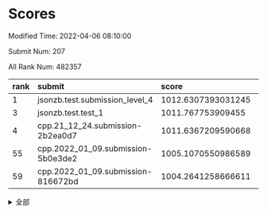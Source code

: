 # Scores

Modified Time: 2022-04-06 08:10:00

Submit Num: 207

All Rank Num: 482357

| rank |               submit               |       score        |       sigma        | pk_num |
| :--- | :--------------------------------- | :----------------- | :----------------- | :----- |
| 1    | jsonzb.test.submission_level_4     | 1012.6307393031245 | 0.7908891010735212 | 9322   |
| 3    | jsonzb.test.test_1                 | 1011.767753909455  | 0.7978453946191842 | 9318   |
| 4    | cpp.21_12_24.submission-2b2ea0d7   | 1011.6367209590668 | 0.7711433304171859 | 9323   |
| 55   | cpp.2022_01_09.submission-5b0e3de2 | 1005.1070550986589 | 0.7145120566637666 | 9321   |
| 59   | cpp.2022_01_09.submission-816672bd | 1004.2641258666611 | 0.7110005191014518 | 9320   |


<details>
<summary>全部</summary>

| rank |                 submit                 |       score        |       sigma        | pk_num |
| :--- | :------------------------------------- | :----------------- | :----------------- | :----- |
| 1    | jsonzb.test.submission_level_4         | 1012.6307393031245 | 0.7908891010735212 | 9322   |
| 2    | gobigger.level_3.submission_level_3_22 | 1012.1490144683024 | 0.7791122036403745 | 9321   |
| 3    | jsonzb.test.test_1                     | 1011.767753909455  | 0.7978453946191842 | 9318   |
| 4    | cpp.21_12_24.submission-2b2ea0d7       | 1011.6367209590668 | 0.7711433304171859 | 9323   |
| 5    | gobigger.level_3.submission_level_3_41 | 1011.6192655218699 | 0.8075859603018655 | 9320   |
| 6    | gobigger.level_3.submission_level_3_14 | 1011.506583993495  | 0.7830037010625314 | 9321   |
| 7    | gobigger.level_3.submission_level_3_45 | 1011.4298346198312 | 0.780919164354602  | 9322   |
| 8    | gobigger.level_3.submission_level_3_39 | 1011.3063437992054 | 0.7571217849368135 | 9323   |
| 9    | gobigger.level_3.submission_level_3_47 | 1011.2856408733107 | 0.7615437439151527 | 9316   |
| 10   | gobigger.level_3.submission_level_3_17 | 1011.2784756270512 | 0.7620488167304205 | 9320   |
| 11   | gobigger.level_3.submission_level_3_35 | 1011.1263767109143 | 0.7668134516462166 | 9319   |
| 12   | gobigger.level_3.submission_level_3_36 | 1011.0015068398286 | 0.7779858853631804 | 9325   |
| 13   | gobigger.level_3.submission_level_3_24 | 1010.9522446777829 | 0.7535080131398301 | 9324   |
| 14   | gobigger.level_3.submission_level_3_44 | 1010.9469478072236 | 0.7732842357436875 | 9322   |
| 15   | gobigger.level_3.submission_level_3_1  | 1010.9451541681207 | 0.7535524319010414 | 9320   |
| 16   | gobigger.level_3.submission_level_3_37 | 1010.8562512873243 | 0.7746032966240763 | 9323   |
| 17   | gobigger.level_3.submission_level_3_20 | 1010.8457969127539 | 0.7906238094739801 | 9326   |
| 18   | gobigger.level_3.submission_level_3_42 | 1010.7800088449848 | 0.7631214210488295 | 9321   |
| 19   | gobigger.level_3.submission_level_3_18 | 1010.7707347711189 | 0.7623203180522562 | 9324   |
| 20   | gobigger.level_3.submission_level_3_16 | 1010.7427282758595 | 0.7649815312380793 | 9321   |
| 21   | gobigger.level_3.submission_level_3_43 | 1010.7032929487812 | 0.7525597176930394 | 9319   |
| 22   | gobigger.level_3.submission_level_3_21 | 1010.4620864481273 | 0.7693094901872607 | 9325   |
| 23   | gobigger.level_3.submission_level_3_48 | 1010.3961520398816 | 0.7517697182866823 | 9325   |
| 24   | gobigger.level_3.submission_level_3_4  | 1010.2866074785975 | 0.773322729884566  | 9320   |
| 25   | gobigger.level_3.submission_level_3_31 | 1010.277301358003  | 0.7584455002688275 | 9322   |
| 26   | gobigger.level_3.submission_level_3_5  | 1010.2589337396272 | 0.7347663650705056 | 9324   |
| 27   | gobigger.level_3.submission_level_3_7  | 1010.1373350069765 | 0.7504360733493007 | 9327   |
| 28   | gobigger.level_3.submission_level_3_34 | 1010.1316534045599 | 0.784503855171303  | 9320   |
| 29   | gobigger.level_3.submission_level_3_23 | 1010.0310291443468 | 0.7407373925054477 | 9325   |
| 30   | gobigger.level_3.submission_level_3_49 | 1010.0290228648922 | 0.7752392076455789 | 9319   |
| 31   | gobigger.level_3.submission_level_3_38 | 1009.7835966160327 | 0.768977861007228  | 9318   |
| 32   | gobigger.level_3.submission_level_3_28 | 1009.7812800341761 | 0.7497335360325974 | 9324   |
| 33   | gobigger.level_3.submission_level_3_10 | 1009.7702430786458 | 0.7427087867241232 | 9317   |
| 34   | gobigger.level_3.submission_level_3_8  | 1009.766834771787  | 0.7500872126226972 | 9321   |
| 35   | gobigger.level_3.submission_level_3_11 | 1009.7665201891894 | 0.7278272658913133 | 9320   |
| 36   | gobigger.level_3.submission_level_3_29 | 1009.747218579255  | 0.7489427595671396 | 9321   |
| 37   | gobigger.level_3.submission_level_3_2  | 1009.6223962205434 | 0.781802352273097  | 9319   |
| 38   | gobigger.level_3.submission_level_3_0  | 1009.6039275114415 | 0.7502966362409594 | 9321   |
| 39   | gobigger.level_3.submission_level_3_46 | 1009.531634828051  | 0.7316015210903546 | 9323   |
| 40   | gobigger.level_3.submission_level_3_19 | 1009.4662377519263 | 0.7535360091288746 | 9322   |
| 41   | gobigger.level_3.submission_level_3_27 | 1009.3912631138837 | 0.7529707106509499 | 9320   |
| 42   | gobigger.level_3.submission_level_3_12 | 1009.362633965581  | 0.7375990481221544 | 9323   |
| 43   | gobigger.level_3.submission_level_3_3  | 1009.3119595226478 | 0.7786559499474616 | 9317   |
| 44   | gobigger.level_3.submission_level_3_13 | 1009.2751979746515 | 0.7351509125378196 | 9320   |
| 45   | gobigger.level_3.submission_level_3_30 | 1008.9396126179219 | 0.7460179804326864 | 9320   |
| 46   | gobigger.level_3.submission_level_3_40 | 1008.938000665408  | 0.7450663948110802 | 9324   |
| 47   | gobigger.level_3.submission_level_3_25 | 1008.9031856174589 | 0.7326886574892348 | 9320   |
| 48   | gobigger.level_3.submission_level_3_15 | 1008.8326351307726 | 0.7255398320294576 | 9318   |
| 49   | gobigger.level_3.submission_level_3_9  | 1008.816383777581  | 0.7338525408036378 | 9326   |
| 50   | gobigger.level_3.submission_level_3_32 | 1008.3902587205886 | 0.7619239626482974 | 9322   |
| 51   | gobigger.level_3.submission_level_3_33 | 1008.2195914621637 | 0.7461185945494304 | 9320   |
| 52   | gobigger.level_3.submission_level_3_26 | 1008.1287104420536 | 0.7447265780366464 | 9321   |
| 53   | gobigger.level_3.submission_level_3_6  | 1007.8776443280834 | 0.7634157863237684 | 9323   |
| 54   | gobigger.level_1.submission_level_1_35 | 1005.5452628655975 | 0.7234855405850529 | 9318   |
| 55   | cpp.2022_01_09.submission-5b0e3de2     | 1005.1070550986589 | 0.7145120566637666 | 9321   |
| 56   | gobigger.level_1.submission_level_1_26 | 1005.0145153310611 | 0.7259865015170168 | 9319   |
| 57   | gobigger.level_1.submission_level_1_34 | 1004.3181457545566 | 0.7248266093408712 | 9321   |
| 58   | gobigger.level_1.submission_level_1_39 | 1004.3009586681501 | 0.7251620407544024 | 9322   |
| 59   | cpp.2022_01_09.submission-816672bd     | 1004.2641258666611 | 0.7110005191014518 | 9320   |
| 60   | gobigger.level_1.submission_level_1_36 | 1004.1259502919447 | 0.7141385537141566 | 9320   |
| 61   | gobigger.level_1.submission_level_1_30 | 1004.0740236788245 | 0.7140219248803059 | 9323   |
| 62   | gobigger.level_1.submission_level_1_2  | 1003.8829075582887 | 0.7102297118686707 | 9320   |
| 63   | gobigger.level_1.submission_level_1_0  | 1003.8825286173224 | 0.7198714955944987 | 9322   |
| 64   | gobigger.level_1.submission_level_1_13 | 1003.8129954816268 | 0.7227150615716956 | 9323   |
| 65   | gobigger.level_1.submission_level_1_11 | 1003.7859228705585 | 0.7259931825307622 | 9319   |
| 66   | gobigger.level_1.submission_level_1_49 | 1003.7838281128925 | 0.7225899645101259 | 9320   |
| 67   | gobigger.level_1.submission_level_1_19 | 1003.6842170735059 | 0.7229819843353206 | 9325   |
| 68   | gobigger.level_1.submission_level_1_31 | 1003.6300813421722 | 0.7115284299113193 | 9323   |
| 69   | gobigger.level_1.submission_level_1_5  | 1003.6014370554914 | 0.7186566929255199 | 9328   |
| 70   | gobigger.level_1.submission_level_1_20 | 1003.5082671118835 | 0.7222783280784875 | 9320   |
| 71   | gobigger.level_1.submission_level_1_1  | 1003.4941274197282 | 0.7198535175128618 | 9328   |
| 72   | gobigger.level_1.submission_level_1_15 | 1003.4674863726416 | 0.7142656905339192 | 9322   |
| 73   | gobigger.level_1.submission_level_1_21 | 1003.4041221939394 | 0.7172663286878845 | 9322   |
| 74   | gobigger.level_1.submission_level_1_25 | 1003.3963686642975 | 0.7267232101741579 | 9315   |
| 75   | gobigger.level_1.submission_level_1_40 | 1003.3952643770673 | 0.7075536587209694 | 9322   |
| 76   | gobigger.level_1.submission_level_1_47 | 1003.3688956494935 | 0.7123486333895014 | 9319   |
| 77   | gobigger.level_1.submission_level_1_41 | 1003.3610340579596 | 0.7123224427822455 | 9317   |
| 78   | gobigger.level_1.submission_level_1_16 | 1003.3426928194517 | 0.7112420264577094 | 9320   |
| 79   | gobigger.level_1.submission_level_1_9  | 1003.3298058087352 | 0.7212856193203064 | 9321   |
| 80   | gobigger.level_1.submission_level_1_45 | 1003.3152044247054 | 0.7035417070753379 | 9321   |
| 81   | gobigger.level_1.submission_level_1_44 | 1003.265032735742  | 0.7090561791753178 | 9322   |
| 82   | gobigger.level_1.submission_level_1_3  | 1003.2604875431819 | 0.708674442403728  | 9324   |
| 83   | gobigger.level_1.submission_level_1_42 | 1003.2551150721118 | 0.7120565263988848 | 9322   |
| 84   | gobigger.level_1.submission_level_1_10 | 1003.2401874711262 | 0.7074455932482338 | 9320   |
| 85   | gobigger.level_1.submission_level_1_12 | 1003.1961414425984 | 0.7066711706678671 | 9318   |
| 86   | gobigger.level_1.submission_level_1_38 | 1003.1642658536588 | 0.7223294878807442 | 9322   |
| 87   | gobigger.level_1.submission_level_1_37 | 1003.147233725628  | 0.7122471855491664 | 9325   |
| 88   | gobigger.level_1.submission_level_1_24 | 1003.1088860140069 | 0.7079507073851787 | 9318   |
| 89   | gobigger.level_1.submission_level_1_14 | 1002.9992364936359 | 0.708181130105844  | 9321   |
| 90   | gobigger.level_1.submission_level_1_29 | 1002.9225593789674 | 0.7193562589121208 | 9315   |
| 91   | gobigger.level_1.submission_level_1_48 | 1002.8325669046077 | 0.7170776477951812 | 9326   |
| 92   | gobigger.level_1.submission_level_1_46 | 1002.8257855074346 | 0.7123714685032267 | 9325   |
| 93   | gobigger.level_1.submission_level_1_18 | 1002.7590293123601 | 0.724685846933716  | 9322   |
| 94   | gobigger.level_1.submission_level_1_27 | 1002.7272794199546 | 0.7241584011409473 | 9313   |
| 95   | gobigger.level_1.submission_level_1_22 | 1002.6953465362952 | 0.7105873525398541 | 9323   |
| 96   | gobigger.level_1.submission_level_1_43 | 1002.633041922513  | 0.7124904952928244 | 9317   |
| 97   | gobigger.level_1.submission_level_1_4  | 1002.5965135745232 | 0.7113576691767081 | 9317   |
| 98   | gobigger.level_1.submission_level_1_17 | 1002.5946045574631 | 0.7179265907764001 | 9326   |
| 99   | gobigger.level_1.submission_level_1_28 | 1002.4242545076413 | 0.7101143560944048 | 9317   |
| 100  | gobigger.level_1.submission_level_1_8  | 1002.2507801426513 | 0.7236370258246156 | 9322   |
| 101  | gobigger.level_1.submission_level_1_23 | 1002.1841211500853 | 0.7149867870905903 | 9322   |
| 102  | gobigger.level_1.submission_level_1_33 | 1002.1652589563367 | 0.7144064915888038 | 9320   |
| 103  | gobigger.level_1.submission_level_1_7  | 1002.1127437339279 | 0.7104956474410336 | 9320   |
| 104  | gobigger.level_1.submission_level_1_32 | 1001.8275666621889 | 0.7073261942961845 | 9317   |
| 105  | gobigger.level_1.submission_level_1_6  | 1001.4283302886812 | 0.7130451001984668 | 9322   |
| 106  | gobigger.random.submission_random_13   | 997.2578719420698  | 0.7007101333010682 | 9320   |
| 107  | gobigger.random.submission_random_34   | 997.170837078344   | 0.7089254352606501 | 9326   |
| 108  | gobigger.random.submission_random_11   | 997.0404564178281  | 0.7029282901220487 | 9320   |
| 109  | gobigger.random.submission_random_8    | 997.0170767822368  | 0.6996850356423202 | 9319   |
| 110  | gobigger.random.submission_random_48   | 996.8747995824015  | 0.7106854944478617 | 9321   |
| 111  | gobigger.random.submission_random_39   | 996.8578501135886  | 0.7047738180383879 | 9321   |
| 112  | gobigger.random.submission_random_18   | 996.8301791458224  | 0.6954130162505252 | 9321   |
| 113  | gobigger.random.submission_random_16   | 996.7951473302973  | 0.7134680901033457 | 9320   |
| 114  | gobigger.random.submission_random_6    | 996.7148965419735  | 0.7171327921818585 | 9323   |
| 115  | gobigger.random.submission_random_0    | 996.6283066417064  | 0.7020431161359815 | 9321   |
| 116  | gobigger.random.submission_random_46   | 996.6022654372689  | 0.7161902245459623 | 9320   |
| 117  | gobigger.random.submission_random_33   | 996.5305332419285  | 0.7029361377531419 | 9317   |
| 118  | gobigger.random.submission_random_10   | 996.4023773474114  | 0.7179275064924058 | 9328   |
| 119  | gobigger.random.submission_random_41   | 996.3888722867341  | 0.7223217831648654 | 9324   |
| 120  | gobigger.random.submission_random_20   | 996.3477173583683  | 0.7085347018019632 | 9324   |
| 121  | gobigger.random.submission_random_31   | 996.3398743334699  | 0.6948676318886085 | 9318   |
| 122  | gobigger.random.submission_random_14   | 996.2910608493817  | 0.716980757977341  | 9317   |
| 123  | gobigger.random.submission_random_22   | 996.2841758295988  | 0.7004746787661861 | 9322   |
| 124  | gobigger.random.submission_random_5    | 996.2386294130112  | 0.7077446720980574 | 9322   |
| 125  | gobigger.random.submission_random_25   | 996.2165203344733  | 0.7013893391791282 | 9318   |
| 126  | gobigger.random.submission_random_23   | 996.2130505541683  | 0.7046379554326824 | 9317   |
| 127  | gobigger.random.submission_random_1    | 996.182716030242   | 0.7167572213798198 | 9324   |
| 128  | gobigger.random.submission_random_7    | 996.1786923082799  | 0.7103537085454539 | 9319   |
| 129  | gobigger.random.submission_random_32   | 996.1597776209314  | 0.714524599974975  | 9322   |
| 130  | gobigger.random.submission_random_24   | 996.0362689358013  | 0.7123358170929937 | 9322   |
| 131  | gobigger.random.submission_random_36   | 995.9542639510953  | 0.716991423286454  | 9316   |
| 132  | gobigger.random.submission_random_17   | 995.9514042670476  | 0.7211832754790083 | 9317   |
| 133  | gobigger.random.submission_random_27   | 995.8829078135977  | 0.7104291183573535 | 9319   |
| 134  | gobigger.random.submission_random_43   | 995.8716097586264  | 0.7140615808820574 | 9322   |
| 135  | gobigger.random.submission_random_37   | 995.8445535899017  | 0.7014339876710636 | 9316   |
| 136  | gobigger.random.submission_random_49   | 995.8081354071392  | 0.7122394091363148 | 9322   |
| 137  | gobigger.random.submission_random_3    | 995.7250327846795  | 0.703791381892143  | 9320   |
| 138  | gobigger.random.submission_random_38   | 995.7247175362015  | 0.7060746099957863 | 9323   |
| 139  | gobigger.random.submission_random_19   | 995.6939080986749  | 0.7088135863305325 | 9320   |
| 140  | gobigger.random.submission_random_2    | 995.608797219193   | 0.7048092188852141 | 9324   |
| 141  | gobigger.random.submission_random_26   | 995.5927803122645  | 0.7215355187736069 | 9316   |
| 142  | gobigger.random.submission_random_9    | 995.576019809771   | 0.7110777833955194 | 9321   |
| 143  | gobigger.random.submission_random_12   | 995.5372266508939  | 0.7226401025824437 | 9322   |
| 144  | gobigger.random.submission_random_30   | 995.5074262723307  | 0.7154730578726772 | 9323   |
| 145  | gobigger.random.submission_random_4    | 995.3687982934364  | 0.7093140232901214 | 9322   |
| 146  | gobigger.random.submission_random_45   | 995.3669574552264  | 0.7219855797512058 | 9318   |
| 147  | gobigger.random.submission_random_21   | 995.3547565549435  | 0.7040442319954527 | 9316   |
| 148  | gobigger.random.submission_random_35   | 995.3486295749266  | 0.731173765733298  | 9324   |
| 149  | gobigger.random.submission_random_44   | 995.3194458461287  | 0.7095981087962957 | 9321   |
| 150  | gobigger.random.submission_random_28   | 995.2905907956157  | 0.736982398081485  | 9325   |
| 151  | gobigger.random.submission_random_42   | 995.2781310882139  | 0.7055418393964469 | 9316   |
| 152  | gobigger.random.submission_random_40   | 995.2508217181154  | 0.7079815868304222 | 9328   |
| 153  | gobigger.random.submission_random_15   | 995.2402686979713  | 0.7330811005281749 | 9323   |
| 154  | gobigger.random.submission_random_47   | 994.6900860238628  | 0.7293227015734253 | 9316   |
| 155  | gobigger.random.submission_random_29   | 994.4900000920461  | 0.7092812581646448 | 9322   |
| 156  | gobigger.level_2.submission_level_2_16 | 994.1254077896648  | 0.7391272004363756 | 9322   |
| 157  | gobigger.level_2.submission_level_2_35 | 993.8401928865649  | 0.7366986624157842 | 9323   |
| 158  | gobigger.level_2.submission_level_2_31 | 993.6311032365229  | 0.7366389820820288 | 9319   |
| 159  | gobigger.level_2.submission_level_2_6  | 993.624865649896   | 0.7378043235395951 | 9324   |
| 160  | gobigger.level_2.submission_level_2_23 | 993.5917196482372  | 0.7487798804592052 | 9315   |
| 161  | gobigger.level_2.submission_level_2_18 | 993.5260155280815  | 0.7142975085171916 | 9320   |
| 162  | gobigger.level_2.submission_level_2_47 | 993.3601036521268  | 0.7469294605813597 | 9319   |
| 163  | gobigger.level_2.submission_level_2_38 | 993.1006024673704  | 0.7342446819285925 | 9323   |
| 164  | gobigger.level_2.submission_level_2_21 | 993.0784407093425  | 0.7312860647833953 | 9326   |
| 165  | gobigger.level_2.submission_level_2_5  | 993.0635013507579  | 0.7485709807542167 | 9321   |
| 166  | gobigger.level_2.submission_level_2_34 | 992.8313270783445  | 0.7385338835552289 | 9320   |
| 167  | gobigger.level_2.submission_level_2_46 | 992.7865956610789  | 0.7260455902976017 | 9321   |
| 168  | gobigger.level_2.submission_level_2_0  | 992.6482035908094  | 0.7369437351292806 | 9320   |
| 169  | gobigger.level_2.submission_level_2_45 | 992.5788550717729  | 0.7518497329592947 | 9316   |
| 170  | gobigger.level_2.submission_level_2_39 | 992.5500394461842  | 0.7363283647163182 | 9322   |
| 171  | gobigger.level_2.submission_level_2_32 | 992.5272906029196  | 0.7483213176552234 | 9323   |
| 172  | gobigger.level_2.submission_level_2_3  | 992.4148731519546  | 0.7358555288367459 | 9325   |
| 173  | gobigger.level_2.submission_level_2_9  | 992.359016014421   | 0.7393683688602124 | 9320   |
| 174  | gobigger.level_2.submission_level_2_33 | 992.3073948511599  | 0.768651732849562  | 9320   |
| 175  | gobigger.level_2.submission_level_2_7  | 992.2821232411334  | 0.7644973470501627 | 9316   |
| 176  | gobigger.level_2.submission_level_2_13 | 992.22625830308    | 0.7547127393189385 | 9315   |
| 177  | gobigger.level_2.submission_level_2_10 | 992.2126111312944  | 0.734721244767985  | 9316   |
| 178  | gobigger.level_2.submission_level_2_26 | 992.2040328936961  | 0.7603033986989697 | 9321   |
| 179  | gobigger.level_2.submission_level_2_30 | 992.1934062821255  | 0.7469895733525648 | 9318   |
| 180  | gobigger.level_2.submission_level_2_37 | 992.0703722380389  | 0.7480472888333812 | 9320   |
| 181  | gobigger.level_2.submission_level_2_43 | 991.9957867813858  | 0.7406770173977512 | 9322   |
| 182  | gobigger.level_2.submission_level_2_36 | 991.981945757944   | 0.748549948343282  | 9320   |
| 183  | gobigger.level_2.submission_level_2_11 | 991.9783156843671  | 0.7310930809837074 | 9324   |
| 184  | gobigger.level_2.submission_level_2_24 | 991.944693029804   | 0.7382224445972937 | 9323   |
| 185  | gobigger.level_2.submission_level_2_40 | 991.9392577828548  | 0.7462076133697597 | 9319   |
| 186  | gobigger.level_2.submission_level_2_2  | 991.8803367854446  | 0.7467826972929077 | 9322   |
| 187  | gobigger.level_2.submission_level_2_25 | 991.8476115716018  | 0.7591235745478013 | 9320   |
| 188  | gobigger.level_2.submission_level_2_14 | 991.8403484178157  | 0.7525230746265352 | 9320   |
| 189  | gobigger.level_2.submission_level_2_48 | 991.798631421223   | 0.7389327239909486 | 9323   |
| 190  | gobigger.level_2.submission_level_2_49 | 991.695524158625   | 0.7292839700179627 | 9317   |
| 191  | gobigger.level_2.submission_level_2_19 | 991.6519853465456  | 0.755030577705394  | 9317   |
| 192  | gobigger.level_2.submission_level_2_29 | 991.6456718632886  | 0.7524316815536748 | 9322   |
| 193  | gobigger.level_2.submission_level_2_4  | 991.5669977411158  | 0.7406713544433507 | 9317   |
| 194  | gobigger.level_2.submission_level_2_15 | 991.5637702576685  | 0.7842075294936002 | 9319   |
| 195  | gobigger.level_2.submission_level_2_1  | 991.5600229707443  | 0.7709100680611503 | 9317   |
| 196  | gobigger.level_2.submission_level_2_12 | 991.4531353844397  | 0.753541912388801  | 9323   |
| 197  | gobigger.level_2.submission_level_2_22 | 991.3872992317082  | 0.7633085373365047 | 9320   |
| 198  | gobigger.level_2.submission_level_2_28 | 991.3447322107772  | 0.7493344155933792 | 9322   |
| 199  | gobigger.level_2.submission_level_2_44 | 991.1966039385629  | 0.7592060700162145 | 9320   |
| 200  | gobigger.level_2.submission_level_2_27 | 991.1394041164484  | 0.7608950596762639 | 9317   |
| 201  | gobigger.level_2.submission_level_2_17 | 991.1354082087861  | 0.7486986933316916 | 9326   |
| 202  | gobigger.level_2.submission_level_2_20 | 991.1043043185416  | 0.7529226550998505 | 9326   |
| 203  | gobigger.level_2.submission_level_2_41 | 991.0167599079463  | 0.7310450888435388 | 9322   |
| 204  | gobigger.level_2.submission_level_2_42 | 990.8873676473193  | 0.7544761420257612 | 9322   |
| 205  | gobigger.level_2.submission_level_2_8  | 990.784104390915   | 0.7644015444396485 | 9318   |
| 206  | gobigger.none.submission_none_0        | 978.4280330897859  | 1.278872866636173  | 9324   |
| 207  | gobigger.none.submission_none_1        | 975.1082929886072  | 1.4900261829259502 | 9322   |

</details>